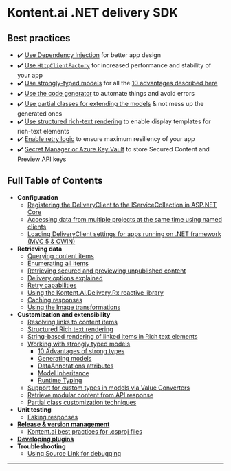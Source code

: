 # Kontent.ai .NET delivery SDK

## Best practices

- ✔️ [Use Dependency Injection](./configuration/dependency-injection.md#standard-usage.md) for better app design
- ✔️ [Use `HttpClientFactory`](./configuration/dependency-injection.md#httpclientfactory) for increased performance and stability of your app
- ✔️ [Use strongly-typed models](./customization-and-extensibility/strongly-typed-models.md) for all the [10 advantages described here](./customization-and-extensibility/Strong-Types-Explained-%E2%80%93-10-Advantages.md)
- ✔️ [Use the code generator](https://github.com/kontent-ai/model-generator-net) to automate things and avoid errors
- ✔️ [Use partial classes for extending the models](./customization-and-extensibility/customization-techniques.md) & not mess up the generated ones
- ✔️ [Use structured rich-text rendering](./customization-and-extensibility/rich-text/structured-rich-text-rendering.md) to enable display templates for rich-text elements
- ✔️ [Enable retry logic](./retrieving-data/retry-policy.md) to ensure maximum resiliency of your app
- ✔️ [Secret Manager or Azure Key Vault](./retrieving-data/secure-and-preview-api.md) to store Secured Content and Preview API keys

## Full Table of Contents

- **Configuration**
  - [Registering the DeliveryClient to the IServiceCollection in ASP.NET Core](./configuration/dependency-injection.md)
  - [Accessing data from multiple projects at the same time using named clients](./configuration/multiple-delivery-clients.md)
  - [Loading DeliveryClient settings for apps running on .NET framework (MVC 5 & OWIN)](./configuration/legacy-settings-loading-for-apps-running-on-.NET-framework.md)
- **Retrieving data**
  - [Querying content items](./retrieving-data/querying-content.md)
  - [Enumerating all items](./retrieving-data/items-feed.md)
  - [Retrieving secured and previewing unpublished content](./retrieving-data/secure-and-preview-api.md.md)
  - [Delivery options explained](./retrieving-data/delivery-options.md)
  - [Retry capabilities](./retrieving-data/retry-policy.md)
  - [Using the Kontent.Ai.Delivery.Rx reactive library](./retrieving-data/reactive-library.md)
  - [Caching responses](./retrieving-data/caching.md)
  - [Using the Image transformations](./retrieving-data/image-transformation.md)
- **Customization and extensibility**
  - [Resolving links to content items](./customization-and-extensibility/rich-text/resolving-item-links.md)
  - [Structured Rich text rendering](./customization-and-extensibility/rich-text/structured-rich-text-rendering.md)
  - [String-based rendering of linked items in Rich text elements](./customization-and-extensibility/rich-text/string-based-linked-items-rendering.md)
  - [Working with strongly typed models](./customization-and-extensibility/strongly-typed-models.md)
    - [10 Advantages of strong types](./customization-and-extensibility/strongly-types/10-Advantages.md)
    - [Generating models](./customization-and-extensibility/strongly-types-explained/code-generator.md)
    - [DataAnnotations attributes](./customization-and-extensibility/strongly-types-explained/dataannotation-attributes.md)
    - [Model Inheritance](./customization-and-extensibility/strongly-types-explained/model-inheritance.md)
    - [Runtime Typing](./customization-and-extensibility/strongly-types-explained/runtime-typing.md)
  - [Support for custom types in models via Value Converters](./customization-and-extensibility/value-converters.md)
  - [Retrieve modular content from API response](./customization-and-extensibility/Retrieve-modular-content-from-API-response.md)
  - [Partial class customization techniques](./customization-and-extensibility/customization-techniques.md)
- **Unit testing**
  - [Faking responses](./testing/Faking-responses.md)
- [**Release & version management**](https://github.com/kontent-ai/kontent-ai.github.io/blob/main/docs/articles/Release-%26-version-management-of-.NET-projects.md)
  - [Kontent.ai best practices for .csproj files](https://github.com/kontent-ai/kontent-ai.github.io/blob/main/docs/articles/Kontent.ai-best-practices-for-.csproj-files.md)
- [**Developing plugins**](./testing/Developing-plugins.md)
- **Troubleshooting**
  - [Using Source Link for debugging](./troubleshooting/Using-Source-Link-for-debugging.md)

---
